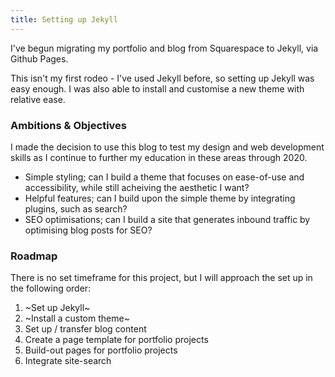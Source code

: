```yaml
---
title: Setting up Jekyll
---
```

I've begun migrating my portfolio and blog from Squarespace to Jekyll, via Github Pages. 

This isn't my first rodeo - I've used Jekyll before, so setting up Jekyll was easy enough. I was also able to install and customise a new theme with relative ease. 

### Ambitions & Objectives
I made the decision to use this blog to test my design and web development skills as I continue to further my education in these areas through 2020.

* Simple styling; can I build a theme that focuses on ease-of-use and accessibility, while still acheiving the aesthetic I want?
* Helpful features; can I build upon the simple theme by integrating plugins, such as search?
* SEO optimisations; can I build a site that generates inbound traffic by optimising blog posts for SEO?

### Roadmap
There is no set timeframe for this project, but I will approach the set up in the following order: 

1. ~Set up Jekyll~
2. ~Install a custom theme~
3. Set up / transfer blog content 
4. Create a page template for portfolio projects
5. Build-out pages for portfolio projects
6. Integrate site-search